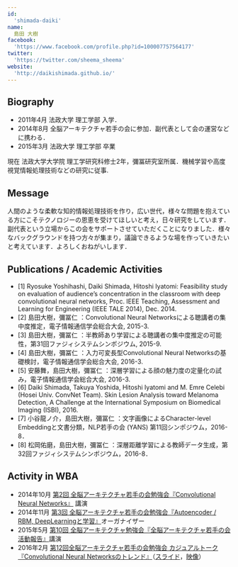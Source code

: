 ```yaml
---
id:
  'shimada-daiki'
name:
  島田 大樹
facebook:
  'https://www.facebook.com/profile.php?id=100007757564177'
twitter:
  'https://twitter.com/sheema_sheema'
website:
  'http://daikishimada.github.io/'
---
```


## Biography
- 2011年4月 法政大学 理工学部 入学．
- 2014年8月 全脳アーキテクチャ若手の会に参加．副代表として会の運営などに携わる．
- 2015年3月 法政大学 理工学部 卒業

現在 法政大学大学院 理工学研究科修士2年，彌冨研究室所属．機械学習や高度視覚情報処理技術などの研究に従事.

## Message
人間のような柔軟な知的情報処理技術を作り，広い世代，様々な問題を抱えている方にこそテクノロジーの恩恵を受けてほしいと考え，日々研究をしています．副代表という立場からこの会をサポートさせていただくことになりました．様々なバックグラウンドを持つ方々が集まり，議論できるような場を作っていきたいと考えています．よろしくおねがいします．

## Publications / Academic Activities
- [1] Ryosuke Yoshihashi, Daiki Shimada, Hitoshi Iyatomi: Feasibility study on evaluation of audience’s concentration in the classroom with deep convolutional neural networks, Proc. IEEE Teaching, Assessment and Learning for Engineering (IEEE TALE 2014), Dec. 2014.
- [2] 島田大樹，彌冨仁 ：Convolutional Neural Networksによる聴講者の集中度推定，電子情報通信学会総合大会, 2015-3.
- [3] 島田大樹，彌冨仁 ：半教師あり学習による聴講者の集中度推定の可能性，第31回ファジィシステムシンポジウム, 2015-9.
- [4] 島田大樹，彌冨仁 ：入力可変長型Convolutional Neural Networksの基礎検討，電子情報通信学会総合大会, 2016-3.
- [5] 安藤舞，島田大樹，彌冨仁 ：深層学習による顔の魅力度の定量化の試み，電子情報通信学会総合大会, 2016-3.
- [6] Daiki Shimada, Takuya Yoshida, Hitoshi Iyatomi and M. Emre Celebi (Hosei Univ. ConvNet Team). Skin Lesion Analysis toward Melanoma Detection, A Challenge at the International Symposium on Biomedical Imaging (ISBI), 2016.
- [7] 小谷龍ノ介，島田大樹，彌冨仁 ：文字画像によるCharacter-level Embeddingと文書分類，NLP若手の会 (YANS) 第11回シンポジウム，2016-8．
- [8] 松岡佑磨，島田大樹，彌冨仁 ：深層距離学習による教師データ生成，第32回ファジィシステムシンポジウム，2016-8．

## Activity in WBA
- 2014年10月 [第2回 全脳アーキテクチャ若手の会勉強会『Convolutional Neural Networks』](http://wbawakate.jp/posts/events/2nd/) 講演
- 2014年11月 [第3回 全脳アーキテクチャ若手の会勉強会『Autoencoder / RBM, DeepLearningと学習』](http://wbawakate.jp/posts/events/3rd/)オーガナイザー
- 2015年5月 [第10回 全脳アーキテクチャ勉強会『全脳アーキテクチャ若手の会活動報告』](http://www.sig-agi.org/wba/10)講演
- 2016年2月 [第12回全脳アーキテクチャ若手の会勉強会 カジュアルトーク『Convolutional Neural Networksのトレンド』](http://wbawakate.jp/posts/events/12th/)（[スライド](http://www.slideshare.net/sheemap/convolutional-neural-networks-wbafl2)，[映像](https://www.youtube.com/watch?v=cBog5o9ebcQ)）


